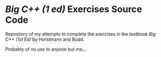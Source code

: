 # *Big C++ (1 ed)* Exercises Source Code

Repository of my attempts to complete the exercises in the textbook *Big C++ (1st Ed)* by Horstmann and Budd.

Probably of no use to anyone but me...

